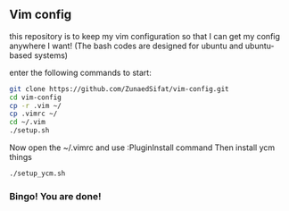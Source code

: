 ## Vim config
this repository is to keep my vim configuration so that I can get my config anywhere I want!
(The bash codes are designed for ubuntu and ubuntu-based systems)

enter the following commands to start:

```bash
git clone https://github.com/ZunaedSifat/vim-config.git
cd vim-config
cp -r .vim ~/
cp .vimrc ~/
cd ~/.vim
./setup.sh
```

Now open the ~/.vimrc and use :PluginInstall command
Then install ycm things

```bash
./setup_ycm.sh
```

### Bingo! You are done!
